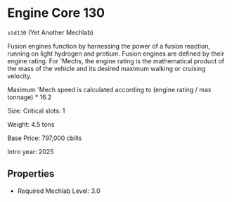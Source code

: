 # Engine Core 130

`std130` (Yet Another Mechlab)

Fusion engines function by harnessing the power of a fusion reaction, running on light hydrogen and protium. Fusion engines are defined by their engine rating. For 'Mechs, the engine rating is the mathematical product of the mass of the vehicle and its desired maximum walking or cruising velocity.

Maximum 'Mech speed is calculated according to (engine rating / max tonnage) * 16.2

Size: Critical slots: 1

Weight: 4.5 tons

Base Price: 797,000 cbills

Intro year: 2025

## Properties
* Required Mechlab Level: 3.0 
